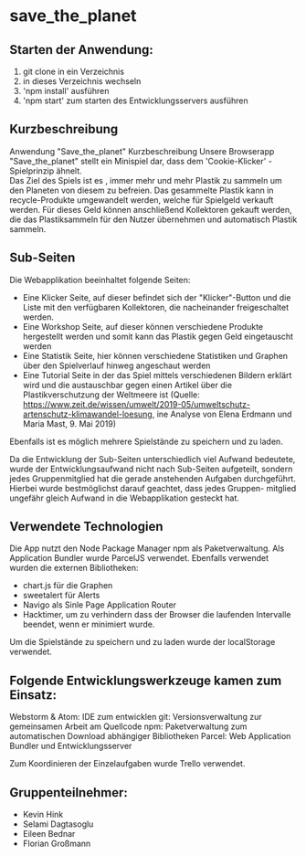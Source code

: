 # save_the_planet

## Starten der Anwendung:

  1. git clone in ein Verzeichnis
  2. in dieses Verzeichnis wechseln
  3. 'npm install' ausführen
  4. 'npm start' zum starten des Entwicklungsservers ausführen

## Kurzbeschreibung

Anwendung "Save_the_planet"
Kurzbeschreibung
Unsere Browserapp "Save_the_planet" stellt ein Minispiel dar, dass dem 'Cookie-Klicker' - Spielprinzip ähnelt.  
Das Ziel des Spiels ist es , immer mehr und mehr Plastik zu sammeln um den Planeten von diesem zu befreien.
Das gesammelte Plastik kann in recycle-Produkte umgewandelt werden, welche für Spielgeld verkauft werden.
Für dieses Geld können anschließend Kollektoren gekauft werden, die das Plastiksammeln für den Nutzer übernehmen und automatisch Plastik sammeln.

## Sub-Seiten
Die Webapplikation beeinhaltet folgende Seiten:
 - Eine Klicker Seite, auf dieser befindet sich der "Klicker"-Button und die Liste mit den verfügbaren Kollektoren, die nacheinander freigeschaltet werden.
 - Eine Workshop Seite, auf dieser können verschiedene Produkte hergestellt werden und somit kann das Plastik gegen Geld eingetauscht werden
 - Eine Statistik Seite, hier können verschiedene Statistiken und Graphen über den Spielverlauf hinweg angeschaut werden
 - Eine Tutorial Seite in der das Spiel mittels verschiedenen Bildern erklärt wird und die austauschbar gegen einen Artikel über die Plastikverschutzung der Weltmeere ist (Quelle: https://www.zeit.de/wissen/umwelt/2019-05/umweltschutz-artenschutz-klimawandel-loesung, ine Analyse von Elena Erdmann und Maria Mast, 9. Mai 2019) 

Ebenfalls ist es möglich mehrere Spielstände zu speichern und zu laden.

Da die Entwicklung der Sub-Seiten unterschiedlich viel Aufwand bedeutete, wurde der Entwicklungsaufwand nicht nach Sub-Seiten aufgeteilt,
sondern jedes Gruppenmitglied hat die gerade anstehenden Aufgaben durchgeführt. Hierbei wurde bestmöglichst darauf geachtet, dass jedes Gruppen-
mitglied ungefähr gleich Aufwand in die Webapplikation gesteckt hat.

## Verwendete Technologien
Die App nutzt den Node Package Manager npm als Paketverwaltung.
Als Application Bundler wurde ParcelJS verwendet.
Ebenfalls verwendet wurden die externen Bibliotheken:
  - chart.js für die Graphen
  - sweetalert für Alerts
  - Navigo als Sinle Page Application Router
  - Hacktimer, um zu verhindern dass der Browser die laufenden Intervalle beendet, wenn er minimiert wurde.

Um die Spielstände zu speichern und zu laden wurde der localStorage verwendet.

## Folgende Entwicklungswerkzeuge kamen zum Einsatz:

Webstorm & Atom: IDE zum entwicklen
git: Versionsverwaltung zur gemeinsamen Arbeit am Quellcode
npm: Paketverwaltung zum automatischen Download abhängiger Bibliotheken
Parcel: Web Application Bundler und Entwicklungsserver

Zum Koordinieren der Einzelaufgaben wurde Trello verwendet.

## Gruppenteilnehmer:
 - Kevin Hink
 - Selami Dagtasoglu
 - Eileen Bednar
 - Florian Großmann 

